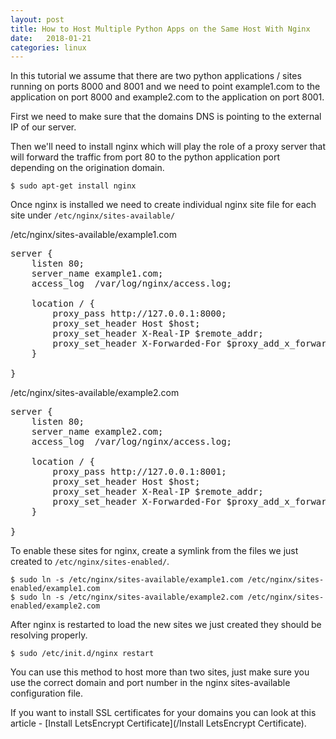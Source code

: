 ```yaml
---
layout: post
title: How to Host Multiple Python Apps on the Same Host With Nginx
date:   2018-01-21
categories: linux
---
```


In this tutorial we assume that there are two python applications / sites running on ports 8000 and 8001 and we need to point example1.com to the application on port 8000 and example2.com to the application on port 8001.

First we need to make sure that the domains DNS is pointing to the external IP of our server.

Then we'll need to install nginx which will play the role of a proxy server that will forward the traffic from port 80 to the python application port depending on the origination domain.
	
	$ sudo apt-get install nginx
	
Once nginx is installed we need to create individual nginx site file for each site under `/etc/nginx/sites-available/`

/etc/nginx/sites-available/example1.com

<pre>
server {
	listen 80;
	server_name example1.com;
	access_log  /var/log/nginx/access.log;

	location / {
		proxy_pass http://127.0.0.1:8000;
		proxy_set_header Host $host;
		proxy_set_header X-Real-IP $remote_addr;
		proxy_set_header X-Forwarded-For $proxy_add_x_forwarded_for;
	}

}
</pre>

/etc/nginx/sites-available/example2.com

<pre>
server {
    listen 80;
    server_name example2.com;
    access_log  /var/log/nginx/access.log;

    location / {
        proxy_pass http://127.0.0.1:8001;
        proxy_set_header Host $host;
        proxy_set_header X-Real-IP $remote_addr;
        proxy_set_header X-Forwarded-For $proxy_add_x_forwarded_for;
    }

}
</pre>


To enable these sites for nginx, create a symlink from the files we just created to `/etc/nginx/sites-enabled/`.


	$ sudo ln -s /etc/nginx/sites-available/example1.com /etc/nginx/sites-enabled/example1.com
	$ sudo ln -s /etc/nginx/sites-available/example2.com /etc/nginx/sites-enabled/example2.com
	
After nginx is restarted to load the new sites we just created they should be resolving properly.
	
	$ sudo /etc/init.d/nginx restart
	

You can use this method to host more than two sites, just make sure you use the correct domain and port number in the nginx sites-available configuration file.

If you want to install SSL certificates for your domains you can look at this article - [Install LetsEncrypt Certificate](/Install LetsEncrypt Certificate).
